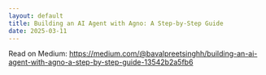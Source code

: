 ```yaml
---
layout: default
title: Building an AI Agent with Agno: A Step-by-Step Guide
date: 2025-03-11
---
```

<p>Read on Medium: <a href="https://medium.com/@bavalpreetsinghh/building-an-ai-agent-with-agno-a-step-by-step-guide-13542b2a5fb6" target="_blank" rel="noopener">https://medium.com/@bavalpreetsinghh/building-an-ai-agent-with-agno-a-step-by-step-guide-13542b2a5fb6</a></p>
